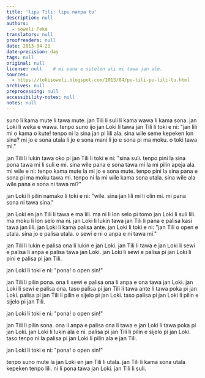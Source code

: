 ```yaml
---
title: 'lipu Tili: lipu nanpa tu'
description: null
authors:
  - soweli Peka
translators: null
proofreaders: null
date: 2013-04-21
date-precision: day
tags: null
original: null
license: null    # mi pana e sitelen ali mi tawa jan ale.
sources:
  - https://tokisoweli.blogspot.com/2013/04/pu-tili-pu-lili-tu.html
archives: null
preprocessing: null
accessibility-notes: null
notes: null
---
```


suno li kama mute li tawa mute. jan Tili li suli li kama wawa li kama sona. jan Loki li weka e wawa. tenpo suno ijo jan Loki li tawa jan Tili li toki e ni: "jan lili mi o kama o kute! tenpo ni la sina jan pi lili ala. sina wile seme kepeken lon sina? mi jo e sona utala li jo e sona mani li jo e sona pi ma moku. o toki tawa mi."

jan Tili li lukin tawa oko pi jan Tili li toki e ni: "sina suli. tenpo pini la sina pona tawa mi li suli e mi. sina wile pana e sona tawa mi la mi pilin apeja ala. mi wile e ni: tenpo kama mute la mi jo e sona mute. tenpo pini la sina pana e sona pi ma moku tawa mi. tenpo ni la mi wile kama sona utala. sina wile ala wile pana e sona ni tawa mi?"

jan Loki li pilin namako li toki e ni: "wile. sina jan lili mi li olin mi. mi pana sona ni tawa sina."

jan Loki en jan Tili li tawa e ma lili. ma ni li lon selo pi tomo jan Loki li suli lili. ma moku li lon selo ma ni. jan Loki li lukin tawa jan Tili li pana e palisa kasi tawa jan lili. jan Loki li kama palisa ante. jan Loki li toki e ni: "jan Tili o open e utala. sina jo e palisa utala. o sewi e ni o anpa e ni tawa mi."

jan Tili li lukin e palisa ona li lukin e jan Loki. jan Tili li tawa e jan Loki li sewi e palisa li anpa e palisa tawa jan Loki. jan Loki li sewi e palisa pi jan Loki li pini e palisa pi jan Tili.

jan Loki li toki e ni: "pona! o open sin!"

jan Tili li pilin pona. ona li sewi e palisa ona li anpa e ona tawa jan Loki. jan Loki li sewi e palisa ona. taso palisa pi jan Tili li tawa ante li tawa poka pi jan Loki. palisa pi jan Tili li pilin e sijelo pi jan Loki. taso palisa pi jan Loki li pilin e sijelo pi jan Tili.

jan Loki li toki e ni: "pona! o open sin!"

jan Tili li pilin sona. ona li anpa e palisa ona li tawa e jan Loki li tawa poka pi jan Loki. jan Loki li lukin ala e ni. palisa pi jan Tili li pilin e sijelo pi jan Loki. taso tenpo ni la palisa pi jan Loki li pilin ala e jan Tili.

jan Loki li toki e ni: "pona! o open sin!"

tenpo suno mute la jan Loki en jan Tili li utala. jan Tili li kama sona utala kepeken tenpo lili. ni li pona tawa jan Loki. jan Tili li suli.

<!-- 

Comments from Kaliputra (2013-04-28):

suno li kama mute li tawa mute. jan Tili li suli li kama wawa li kama sona. jan Loki li weka e wawa. tenpo suno [ijo] LA jan Loki li tawa jan Tili li toki e ni: "jan lili mi o kama o kute! tenpo ni la sina jan pi lili ala. sina wile E seme kepeken lon sina? mi jo e sona utala li jo e sona mani li jo e sona pi ma moku. o toki tawa mi."

I would leave out the ‘jo e’ and make all the objects verbs and their modifiers objects.

jan Tili li lukin tawa oko pi jan [Tili] Loki li toki e ni: "sina suli. tenpo pini la sina pona tawa mi li suli e mi. sina wile pana e sona tawa mi la mi pilin apeja ala.

‘apeja’? not on any standard list I can find.

mi wile e ni: tenpo kama mute la mi jo e sona mute. tenpo pini la sina pana e sona pi ma moku tawa mi. tenpo ni la mi wile kama sona E utala. sina wile ala wile pana e sona ni tawa mi?"

jan Loki li pilin namako li toki e ni: "wile. sina jan lili mi li olin mi. mi pana E sona ni tawa sina."

‘namako’ “excited”? “superfluous”?

jan Loki en jan Tili li tawa [e] ma lili. ma ni li lon selo [maybe ‘poka’] pi tomo PI jan Loki li suli lili. ma moku li lon selo ma ni. jan Loki li lukin tawa jan Tili li pana e palisa kasi tawa jan lili. jan Loki li kama E palisa ante. jan Loki li toki e ni: "jan Tili o open e [could skip ‘e’] utala. sina jo e palisa utala. o sewi e ni o anpa e ni tawa mi."

jan Tili li lukin e palisa ona li lukin e jan Loki. jan Tili li tawa e jan Loki li sewi e palisa li anpa e palisa tawa jan Loki. jan Loki li sewi e palisa pi jan Loki li pini e palisa pi jan Tili.

jan Loki li toki e ni: "pona! o open sin!"

jan Tili li pilin pona. ona li sewi e palisa ona li anpa e ona tawa jan Loki. jan Loki li sewi e palisa ona. taso palisa pi jan Tili li tawa ante li tawa poka pi jan Loki. palisa pi jan Tili li pilin e sijelo pi jan Loki. taso palisa pi jan Loki li pilin e sijelo pi jan Tili.

jan Loki li toki e ni: "pona! o open sin!"

jan Tili li pilin sona. ona li anpa e palisa ona li tawa e jan Loki li tawa poka pi jan Loki. jan Loki li lukin ala e ni. palisa pi jan Tili li pilin e sijelo pi jan Loki. taso tenpo ni la palisa pi jan Loki li pilin ala e jan Tili.

jan Loki li toki e ni: "pona! o open sin!"

tenpo suno mute la jan Loki en jan Tili li utala. jan Tili li kama sona E utala kepeken tenpo lili. ni li pona tawa jan Loki. jan Tili li suli. 

-->